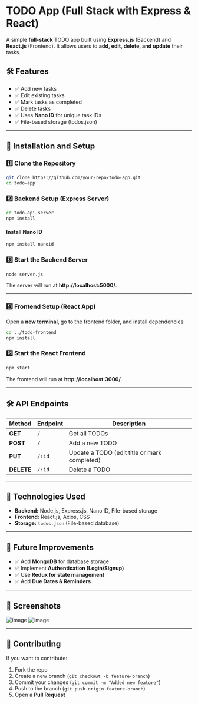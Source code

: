 

# **TODO App (Full Stack with Express & React)**

A simple **full-stack** TODO app built using **Express.js** (Backend) and **React.js** (Frontend). It allows users to **add, edit, delete, and update** their tasks.

## **🛠 Features**
- ✅ Add new tasks  
- ✅ Edit existing tasks  
- ✅ Mark tasks as completed  
- ✅ Delete tasks  
- ✅ Uses **Nano ID** for unique task IDs  
- ✅ File-based storage (todos.json)  

---

## **🚀 Installation and Setup**
### **1️⃣ Clone the Repository**
```sh
git clone https://github.com/your-repo/todo-app.git
cd todo-app
```

### **2️⃣ Backend Setup (Express Server)**
```sh
cd todo-api-server
npm install
```

#### **Install Nano ID**
```sh
npm install nanoid
```

### **3️⃣ Start the Backend Server**
```sh
node server.js
```
The server will run at **http://localhost:5000/**.

---

### **4️⃣ Frontend Setup (React App)**
Open a **new terminal**, go to the frontend folder, and install dependencies:
```sh
cd ../todo-frontend
npm install
```

### **5️⃣ Start the React Frontend**
```sh
npm start
```
The frontend will run at **http://localhost:3000/**.

---

## **🛠 API Endpoints**
| Method | Endpoint  | Description |
|--------|----------|-------------|
| **GET**  | `/` | Get all TODOs |
| **POST** | `/` | Add a new TODO |
| **PUT**  | `/:id` | Update a TODO (edit title or mark completed) |
| **DELETE** | `/:id` | Delete a TODO |

---

## **📌 Technologies Used**
- **Backend:** Node.js, Express.js, Nano ID, File-based storage  
- **Frontend:** React.js, Axios, CSS  
- **Storage:** `todos.json` (File-based database)  

---

## **🎯 Future Improvements**
- ✅ Add **MongoDB** for database storage  
- ✅ Implement **Authentication (Login/Signup)**  
- ✅ Use **Redux for state management**  
- ✅ Add **Due Dates & Reminders**  

---

## **📌 Screenshots**

![image](https://github.com/user-attachments/assets/3a3e8e61-588a-4db9-89a6-d967e50c411e)
![image](https://github.com/user-attachments/assets/ae0cff6e-96ce-46cb-b1c6-19819586958e)

---

## **🔗 Contributing**
If you want to contribute:
1. Fork the repo
2. Create a new branch (`git checkout -b feature-branch`)
3. Commit your changes (`git commit -m "Added new feature"`)
4. Push to the branch (`git push origin feature-branch`)
5. Open a **Pull Request**



